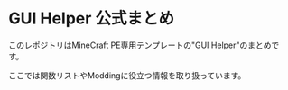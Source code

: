 # GUI Helper 公式まとめ
このレポジトリはMineCraft PE専用テンプレートの"GUI Helper"のまとめです。

ここでは関数リストやModdingに役立つ情報を取り扱っています。
